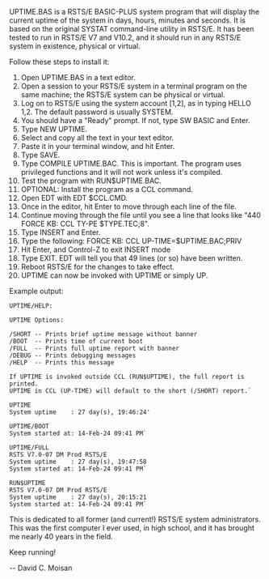 UPTIME.BAS is a RSTS/E BASIC-PLUS system program that will display the current uptime of the system in days, hours, minutes and seconds.
It is based on the original SYSTAT command-line utility in RSTS/E.
It has been tested to run in RSTS/E V7 and V10.2, and it should run in any RSTS/E system in existence, physical or virtual.

Follow these steps to install it:

1. Open UPTIME.BAS in a text editor.
2. Open a session to your RSTS/E system in a terminal program on the same machine; the RSTS/E system can be physical or virtual.
3. Log on to RSTS/E using the system account [1,2], as in typing HELLO 1,2.  The default password is usually SYSTEM.
4. You should have a "Ready" prompt.  If not, type SW BASIC and Enter.
5. Type NEW UPTIME.
6. Select and copy all the text in your text editor.
7. Paste it in your terminal window, and hit Enter.
8. Type SAVE.
9. Type COMPILE UPTIME.BAC.  This is important. The program uses privileged functions and it will not work unless it's compiled.
10. Test the program with RUN$UPTIME.BAC.
11. OPTIONAL:  Install the program as a CCL command.
12. Open EDT with EDT $CCL.CMD.
13. Once in the editor, hit Enter to move through each line of the file.
14. Continue moving through the file until you see a line that looks like "440    FORCE KB: CCL TY-PE $TYPE.TEC;8".
15. Type INSERT and Enter.
16. Type the following: FORCE KB: CCL UP-TIME=$UPTIME.BAC;PRIV
17. Hit Enter, and Control-Z to exit INSERT mode
18. Type EXIT. EDT will tell you that 49 lines (or so) have been written.
19. Reboot RSTS/E for the changes to take effect.
20. UPTIME can now be invoked with UPTIME or simply UP.

Example output:

```
UPTIME/HELP:

UPTIME Options:

/SHORT -- Prints brief uptime message without banner
/BOOT  -- Prints time of current boot
/FULL  -- Prints full uptime report with banner
/DEBUG -- Prints debugging messages
/HELP  -- Prints this message

If UPTIME is invoked outside CCL (RUN$UPTIME), the full report is printed.
UPTIME in CCL (UP-TIME) will default to the short (/SHORT) report.`

UPTIME
System uptime    : 27 day(s), 19:46:24'

UPTIME/BOOT
System started at: 14-Feb-24 09:41 PM`

UPTIME/FULL
RSTS V7.0-07 DM Prod RSTS/E
System uptime    : 27 day(s), 19:47:58
System started at: 14-Feb-24 09:41 PM`

RUN$UPTIME
RSTS V7.0-07 DM Prod RSTS/E
System uptime    : 27 day(s), 20:15:21
System started at: 14-Feb-24 09:41 PM`
```

This is dedicated to all former (and current!) RSTS/E system administrators.  This was the first computer I ever used, in high school, and it has brought me nearly 40 years in the field.

Keep running!

-- David C. Moisan




